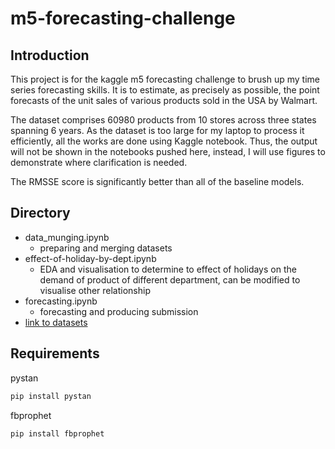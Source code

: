 # m5-forecasting-challenge
## Introduction
This project is for the kaggle m5 forecasting challenge to brush up my time series forecasting skills. It is to estimate, as precisely as possible, the point forecasts of the unit sales of various products sold in the USA by Walmart.

The dataset comprises 60980 products from 10 stores across three states spanning 6 years. As the dataset is too large for my laptop to process it efficiently, all the works are done using Kaggle notebook. Thus, the output will not be shown in the notebooks pushed here, instead, I will use figures to demonstrate where clarification is needed.

The RMSSE score is significantly better than all of the baseline models.

## Directory
 - data_munging.ipynb
   - preparing and merging datasets
 - effect-of-holiday-by-dept.ipynb
   - EDA and visualisation to determine to effect of holidays on the demand of product of different department, can be modified to visualise other relationship
 - forecasting.ipynb
   - forecasting and producing submission
 - <a href="https://www.kaggle.com/c/18599/download-all">link to datasets</a>

## Requirements
pystan
```sh
pip install pystan
```
fbprophet
```sh
pip install fbprophet
```

